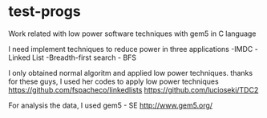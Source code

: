 # test-progs
Work related with low power software techniques with gem5 in C language


I need implement techniques to reduce power in three applications
	-IMDC
	-Linked List
	-Breadth-first search - BFS


I only obtained normal algoritm and applied low power techniques.
thanks for these guys, I used her codes to apply low power techniques
https://github.com/fspacheco/linkedlists
https://github.com/lucioseki/TDC2

For analysis the data, I used gem5 - SE
http://www.gem5.org/
